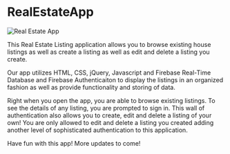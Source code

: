 # RealEstateApp

![Real Estate App](css/images/realestate&tech.jpeg)

This Real Estate Listing application allows you to browse existing house listings as well as create a listing as well as edit and delete a listing you create.

Our app utilizes HTML, CSS, jQuery, Javascript and Firebase Real-Time Database and Firebase Authenticaiton to display the listings in an organized fashion as well as provide functionality and storing of data.

Right when you open the app, you are able to browse existing listings. To see the details of any listing, you are prompted to sign in. This wall of authentication also allows you to create, edit and delete a listing of your own! You are only allowed to edit and delete a listing you created adding another level of sophisticated authentication to this application.

Have fun with this app! More updates to come!
